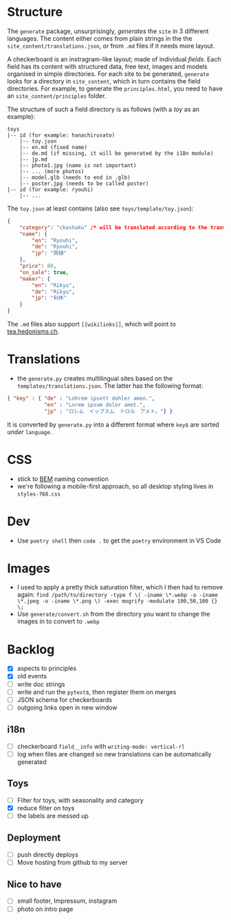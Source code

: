 # Structure

The `generate` package, unsurprisingly, *generates* the `site` in 3 different languages. The content either comes from plain strings in the the `site_content/translations.json`, or from `.md` files if it needs more layout.

A checkerboard is an instragram-like layout; made of individual *fields*. Each field has its content with structured data, free text, images and models organised in simple directories. For each site to be generated, `generate` looks for a directory in `site_content`, which in turn contains the field directories. For example, to generate the `principles.html`, you need to have an `site_content/principles` folder.

The structure of such a field directory is as follows (with a *toy* as an example):

```
toys
|-- id (for example: hanachirusato)
    |-- toy.json
    |-- en.md (fixed name)
    |-- de.md (if missing, it will be generated by the i18n module)
    |-- jp.md
    |-- photo1.jpg (name is not important)
    |-- ... (more photos)
    |-- model.glb (needs to end in .glb)
    |-- poster.jpg (needs to be called poster)
|-- id (for example: ryouhi)
    |-- ...
```

The `toy.json` at least contains (also see `toys/template/toy.json`):

```json
{
    "category": "chashaku" /* will be translated according to the translations.json */,
    "name": {
        "en": "Ryouhi",
        "de": "Ryouhi",
        "jp": "両樋"
    },
    "price": 80,
    "on_sale": true,
    "maker": {
        "en": "Rikyu",
        "de": "Rikyu",
        "jp": "利休"
    }
}
```

The `.md` files also support `[[wikilinks]]`, which will point to [tea.hedonisms.ch](https://tea.hedonisms.ch/wiki).

# Translations
* the `generate.py` creates multilingual sites based on the `templates/translations.json`. The latter has the following format:

```json
{ "key" : { "de" : "Lohrem ipsett dohler amen.",
            "en" : "Lorem ipsum dolor amet.",
            "jp" : "ロレム　イップスム　ドロル　アメト。"} }
```

It is converted by `generate.py` into a different format where `key`s are sorted *under* `language`.

# CSS
* stick to [BEM](https://getbem.com/introduction/) naming convention
* we're following a mobile-first approach, so all desktop styling lives in `styles-768.css`

# Dev
* Use `poetry shell` then `code .` to get the `poetry` environment in VS Code

# Images
* I used to apply a pretty thick saturation filter, which I then had to remove again: `find /path/to/directory -type f \( -iname \*.webp -o -iname \*.jpeg -o -iname \*.png \) -exec mogrify -modulate 100,50,100 {} \;`
* Use `generate/convert.sh` from the directory you want to change the images in to convert to `.webp`

# Backlog
- [x] aspects to principles
- [x] old events
- [ ] write doc strings
- [ ] write and run the `pytest`s, then register them on merges
- [ ] JSON schema for checkerboards
- [ ] outgoing links open in new window

## i18n
- [ ] checkerboard `field__info` with `writing-mode: vertical-rl`
- [ ] log when files are changed so new translations can be automatically generated

## Toys
- [ ] Filter for toys, with seasonality and category
- [x] reduce filter on toys
- [ ] the labels are messed up

## Deployment
- [ ] push directly deploys
- [ ] Move hosting from github to my server

## Nice to have
- [ ] small footer, Impressum, instagram
- [ ] photo on intro page

